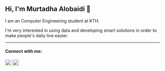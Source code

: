 ## Hi, I'm Murtadha Alobaidi 👋 

I am an Computer Engineering student at KTH.

I'm very interested in using data and developing smart solutions in order to make people's daily live easier. 

-----

#### Connect with me:
 
<a href="https://www.linkedin.com/in/murtadha-alobaidi/">
<img align="left" src="https://github.com/mhaao/mhaao/blob/main/icon/linkedin.png" alt="murtadha Alobaidi | LinkedIn" width="21px"/></a>

<a href="https://www.facebook.com/MemoSpoort">
<img align="left" src="https://github.com/mhaao/mhaao/blob/main/icon/facebook.png" alt="murtadha Alobaidi | LinkedIn" width="21px"/></a>
